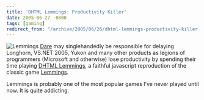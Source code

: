 ```yaml
---
title: 'DHTML Lemmings: Productivity Killer'
date: 2005-06-27 -0800
tags: [gaming]
redirect_from: "/archive/2005/06/26/dhtml-lemmings-productivity-killer.aspx/"
---
```


![Lemmings](https://haacked.com/images/Lemmings.jpg)
[Dare](http://www.25hoursaday.com/weblog/PermaLink.aspx?guid=00e33779-3abd-46d1-9018-cd997950e917)
may singlehandedly be responsible for delaying Longhorn, VS.NET 2005,
Yukon and many other products as legions of programmers (Microsoft and
otherwise) lose productivity by spending their time playing [DHTML
Lemmings](http://193.151.73.87/games/lemmings/index.html), a faithful
javascript reproduction of the classic game
[Lemmings](http://www.kallex.de/lemmings/games/official.html).

Lemmings is probably one of the most popular games I’ve never played
until now. It is quite addicting.


